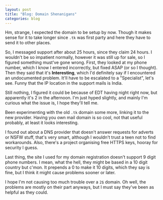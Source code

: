 ```yaml
---
layout: post
title: "Blog: Domain Shenanigans"
categories: blog
---
```


Hm, strange, I expected the domain to be setup by now.
Though it makes sense for it to take longer since `.tk` was first party and here they have to send it to other places.

So, I messaged support after about 25 hours,
since they claim 24 hours.
I wouldn't be so impatient normally,
however it was still up for sale,
so I figured something must've gone wrong.
First, they looked at my phone number,
which I know I entered incorrectly, but fixed ASAP (or so I thought).
Then they said that it's **Interesting**, which I'd definitely say
if I encountered an undocumented problem.
It'll have to be escalated to a "Specialist", let's see.
Funny that the IP location in the support mails is India.

Still nothing,
I figured it could be because of EDT having night right now,
but apparently it's 2 in the afternoon.
I'm just hyped slightly,
and mainly I'm curious what the issue is,
I hope they'll tell me.

Been experimenting with the old `.tk` domain some more,
linking it to the new provider.
Having you own mail domain is so cool,
not that useful probably,
at least it looks interesting.

I found out about a DNS provider that doesn't answer
requests for adverts or NSFW stuff,
that's very smart, although I wouldn't trust a teen not to find workarounds.
Also, there's a project organising free HTTPS keys,
hooray for security I guess.

Last thing, the site I used for my domain registration doesn't support 9 digit phone numbers.
I mean, what the hell, they might be based in a 10 digit country but c'mon.
It prepends a 0 to make it 10 digits, which they say is fine,
but I think it might cause problems sooner or later.

I hope I'm not causing too much trouble over a `2$` domain.
Oh well, the problems are mostly on their part anyways,
but I must say they've been as helpful as they could.
